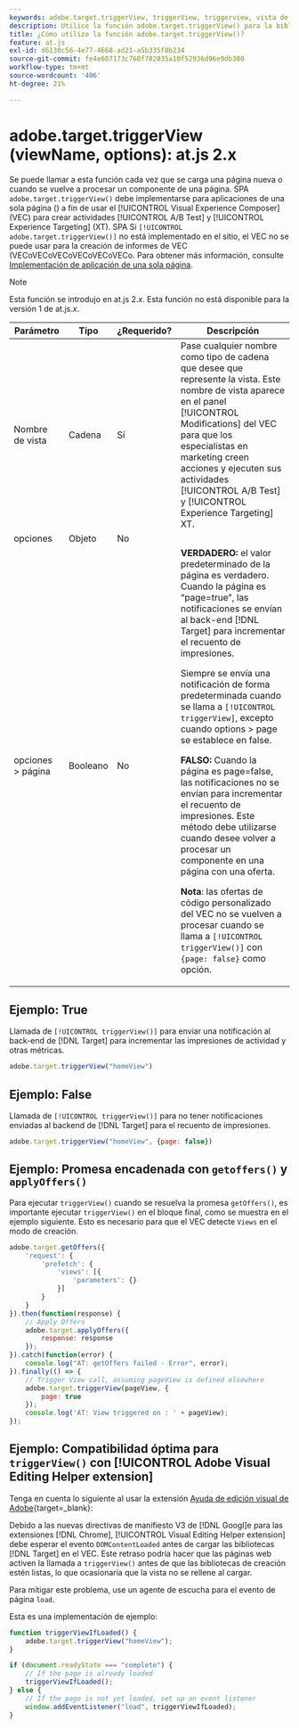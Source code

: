 ```yaml
---
keywords: adobe.target.triggerView, triggerView, triggerview, vista de déclencheur, at.js, funciones, función, viewName, viewname, nombre de vista, adobe.target.triggerView1
description: Utilice la función adobe.target.triggerView() para la biblioteca JavaScript SPA  [!DNL Adobe Target] at.js para su uso en aplicaciones de una sola página (). (at.js 2.x)
title: ¿Cómo utilizo la función adobe.target.triggerView()?
feature: at.js
exl-id: d6130c56-4e77-4668-ad21-a5b335f8b234
source-git-commit: fe4e607173c760f782035a10f52936d96e9db300
workflow-type: tm+mt
source-wordcount: '406'
ht-degree: 21%

---
```


# adobe.target.triggerView (viewName, options): at.js 2.x

Se puede llamar a esta función cada vez que se carga una página nueva o cuando se vuelve a procesar un componente de una página. SPA `adobe.target.triggerView()` debe implementarse para aplicaciones de una sola página () a fin de usar el [!UICONTROL Visual Experience Composer] (VEC) para crear actividades [!UICONTROL A/B Test] y [!UICONTROL Experience Targeting] (XT). SPA Si `[!UICONTROL adobe.target.triggerView()]` no está implementado en el sitio, el VEC no se puede usar para la creación de informes de VEC (VECoVECoVECoVECoVECoVECo. Para obtener más información, consulte [Implementación de aplicación de una sola página](/help/dev/implement/client-side/atjs/how-to-deployatjs/target-atjs-single-page-application.md).

>[!NOTE]
>
>Esta función se introdujo en at.js 2.*x*. Esta función no está disponible para la versión 1 de at.js.*x*.

| Parámetro | Tipo | ¿Requerido? | Descripción |
| --- | --- | --- | --- |
| Nombre de vista | Cadena | Sí | Pase cualquier nombre como tipo de cadena que desee que represente la vista. Este nombre de vista aparece en el panel [!UICONTROL Modifications] del VEC para que los especialistas en marketing creen acciones y ejecuten sus actividades [!UICONTROL A/B Test] y [!UICONTROL Experience Targeting] XT. |
| opciones | Objeto | No |  |
| opciones > página | Booleano | No | **VERDADERO:** el valor predeterminado de la página es verdadero. Cuando la página es “page=true”, las notificaciones se envían al back-end [!DNL Target] para incrementar el recuento de impresiones.<P>Siempre se envía una notificación de forma predeterminada cuando se llama a `[!UICONTROL triggerView]`, excepto cuando options > page se establece en false.<P>**FALSO:** Cuando la página es page=false, las notificaciones no se envían para incrementar el recuento de impresiones. Este método debe utilizarse cuando desee volver a procesar un componente en una página con una oferta.<P>**Nota**: las ofertas de código personalizado del VEC no se vuelven a procesar cuando se llama a `[!UICONTROL triggerView()]` con `{page: false}` como opción. |

## Ejemplo: True

Llamada de `[!UICONTROL triggerView()]` para enviar una notificación al back-end de [!DNL Target] para incrementar las impresiones de actividad y otras métricas.

```javascript {line-numbers="true"}
adobe.target.triggerView("homeView")
```

## Ejemplo: False

Llamada de `[!UICONTROL triggerView()]` para no tener notificaciones enviadas al backend de [!DNL Target] para el recuento de impresiones.

```javascript {line-numbers="true"}
adobe.target.triggerView("homeView", {page: false})
```

## Ejemplo: Promesa encadenada con `getoffers()` y `applyOffers()`

Para ejecutar `triggerView()` cuando se resuelva la promesa `getOffers()`, es importante ejecutar `triggerView()` en el bloque final, como se muestra en el ejemplo siguiente. Esto es necesario para que el VEC detecte `Views` en el modo de creación.

```javascript {line-numbers="true"}
adobe.target.getOffers({
    'request': {
        'prefetch': {
            'views': [{
                'parameters': {}
            }]
        }
    }
}).then(function(response) {
    // Apply Offers
    adobe.target.applyOffers({
        response: response
    });
}).catch(function(error) {
    console.log("AT: getOffers failed - Error", error);
}).finally(() => {
    // Trigger View call, assuming pageView is defined elsewhere
    adobe.target.triggerView(pageView, {
        page: true
    });
    console.log('AT: View triggered on : ' + pageView);
});
```

## Ejemplo: Compatibilidad óptima para `triggerView()` con [!UICONTROL Adobe Visual Editing Helper extension]

Tenga en cuenta lo siguiente al usar la extensión [Ayuda de edición visual de Adobe](https://experienceleague.adobe.com/en/docs/target/using/experiences/vec/troubleshoot-composer/visual-editing-helper-extension){target=_blank}:

Debido a las nuevas directivas de manifiesto V3 de [!DNL Googl]e para las extensiones [!DNL Chrome], [!UICONTROL Visual Editing Helper extension] debe esperar el evento `DOMContentLoaded` antes de cargar las bibliotecas [!DNL Target] en el VEC. Este retraso podría hacer que las páginas web activen la llamada a `triggerView()` antes de que las bibliotecas de creación estén listas, lo que ocasionaría que la vista no se rellene al cargar.

Para mitigar este problema, use un agente de escucha para el evento de página `load`.

Esta es una implementación de ejemplo:

```javascript
function triggerViewIfLoaded() {
    adobe.target.triggerView("homeView");
}

if (document.readyState === "complete") {
    // If the page is already loaded
    triggerViewIfLoaded();
} else {
    // If the page is not yet loaded, set up an event listener
    window.addEventListener("load", triggerViewIfLoaded);
}
```


